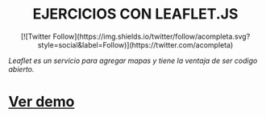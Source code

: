 <h1 align="center">EJERCICIOS CON LEAFLET.JS</h1>

<p align="center">
[![Twitter Follow](https://img.shields.io/twitter/follow/acompleta.svg?style=social&label=Follow)](https://twitter.com/acompleta)
</p>


_Leaflet es un servicio para agregar mapas y tiene la ventaja de ser codigo abierto._



# [Ver demo](http://leomix.github.io/leaflet/)
